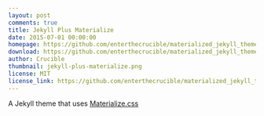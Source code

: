 ```yaml
---
layout: post
comments: true
title: Jekyll Plus Materialize
date: 2015-07-01 00:00:00
homepage: https://github.com/enterthecrucible/materialized_jekyll_theme
download: https://github.com/enterthecrucible/materialized_jekyll_theme/archive/master.zip
author: Crucible
thumbnail: jekyll-plus-materialize.png
license: MIT
license_link: https://github.com/enterthecrucible/materialized_jekyll_theme/blob/master/LISCENSE.md
---
```


A Jekyll theme that uses [Materialize.css](https://www.materializecss.com)
